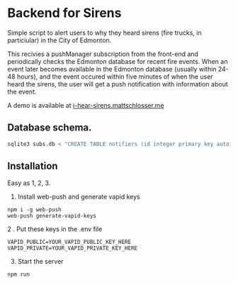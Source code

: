 # Backend for Sirens

Simple script to alert users to why they heard sirens (fire trucks, in particiular) in the City of Edmonton. 

This recivies a pushManager subscription from the front-end and periodically checks the Edmonton database for recent fire events. When an event later becomes available in the Edmonton database (usually within 24-48 hours), and the event occured within five minutes of when the user heard the sirens, the user will get a push notification with information about the event. 

A demo is available at [i-hear-sirens.mattschlosser.me](https://i-hear-sirens.mattschlosser.me)


## Database schema. 
```bash
sqlite3 subs.db < "CREATE TABLE notifiers (id integer primary key autoincrement, subscription json, timestamp timestamp default current_timestamp, notified integer default 0);"
```

## Installation

Easy as 1, 2, 3. 

1. Install web-push and generate vapid keys

```
npm i -g web-push
web-push generate-vapid-keys
```

2 . Put these keys in the .env file
```
VAPID_PUBLIC=YOUR_VAPID_PUBLIC_KEY_HERE
VAPID_PRIVATE=YOUR_VAPID_PRIVATE_KEY_HERE
```

3. Start the server

```
npm run 
```
